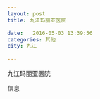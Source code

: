 ```yaml
--- 
layout: post 
title: 九江玛丽亚医院

date:   2016-05-03 13:39:56 
categories: 其他  
city: 九江
  
--- 
```

   
九江玛丽亚医院

信息

